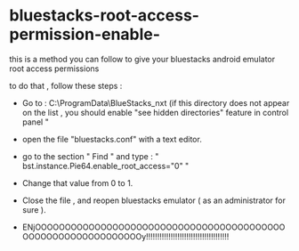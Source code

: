 # bluestacks-root-access-permission-enable-
this is a method you can follow to give your bluestacks android emulator root access permissions  

to do that , follow these steps : 


* Go to : C:\ProgramData\BlueStacks_nxt  (if this directory does not appear on the list , you should enable "see hidden directories" feature in control panel "
* open the file  "bluestacks.conf"  with a text editor.
* go to the section " Find " and type : " bst.instance.Pie64.enable_root_access="0" "
* Change that value from 0 to 1.
* Close the file , and reopen bluestacks emulator ( as an administrator for sure ).

* ENjOOOOOOOOOOOOOOOOOOOOOOOOOOOOOOOOOOOOOOOOOOOOOOOOOOOOOOOOOOOOOOy!!!!!!!!!!!!!!!!!!!!!!!!!!!!!!!!!!!!!  
